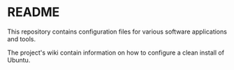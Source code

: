 # README

This repository contains configuration files for various software applications and tools.

The project's wiki contain information on how to configure a clean install of Ubuntu.